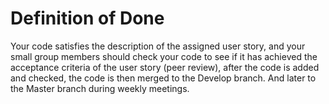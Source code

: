 # Definition of Done

Your code satisfies the description of the assigned user story, and your small group members should check your code to see if it has achieved the acceptance criteria of the user story (peer review), after the code is added and checked, the code is then merged to the Develop branch. And later to the Master branch during weekly meetings.
